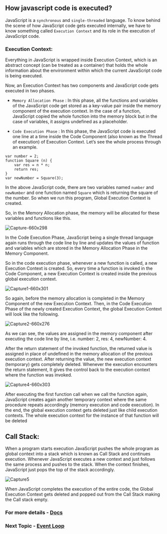 ## How javascript code is executed?

JavaScript is a `synchronous` and `single-threaded` language. To know behind the scene of how JavaScript code gets executed internally, we have to know something called `Execution Context` and its role in the execution of JavaScript code.

### Execution Context:

Everything in JavaScript is wrapped inside Execution Context, which is an abstract concept (can be treated as a container) that holds the whole information about the environment within which the current JavaScript code is being executed.

Now, an Execution Context has two components and JavaScript code gets executed in two phases.

- `Memory Allocation Phase` :
  In this phase, all the functions and variables of the JavaScript code get stored as a key-value pair inside the memory component of the execution context. In the case of a function, JavaScript copied the whole function into the memory block but in the case of variables, it assigns undefined as a placeholder.

- `Code Execution Phase` :
  In this phase, the JavaScript code is executed one line at a time inside the Code Component (also known as the Thread of execution) of Execution Context.
  Let’s see the whole process through an example.

```
var number = 2;
function Square (n) {
    var res = n * n;
    return res;
}
var newNumber = Square(3);
```

In the above JavaScript code, there are two variables named `number` and `newNumber` and one function named `Square` which is returning the square of the number. So when we run this program, Global Execution Context is created.

So, in the Memory Allocation phase, the memory will be allocated for these variables and functions like this.

![Capture-660x298](https://user-images.githubusercontent.com/100460788/233766891-0db4ddaf-71c6-4b81-830a-e2e5ec2268ae.jpg)

In the Code Execution Phase, JavaScript being a single thread language again runs through the code line by line and updates the values of function and variables which are stored in the Memory Allocation Phase in the Memory Component.

So in the code execution phase, whenever a new function is called, a new Execution Context is created. So, every time a function is invoked in the Code Component, a new Execution Context is created inside the previous global execution context.

![Capture1-660x301](https://user-images.githubusercontent.com/100460788/233766898-a7f6b14a-2760-4192-b0b5-d337f3d5fa74.jpg)

So again, before the memory allocation is completed in the Memory Component of the new Execution Context. Then, in the Code Execution Phase of the newly created Execution Context, the global Execution Context will look like the following.

![Capture2-660x276](https://user-images.githubusercontent.com/100460788/233766903-71083931-d101-4c68-abc4-62d700caa68b.jpg)

As we can see, the values are assigned in the memory component after executing the code line by line, i.e. number: 2, res: 4, newNumber: 4.

After the return statement of the invoked function, the returned value is assigned in place of undefined in the memory allocation of the previous execution context. After returning the value, the new execution context (temporary) gets completely deleted. Whenever the execution encounters the return statement, It gives the control back to the execution context where the function was invoked.

![Capture4-660x303](https://user-images.githubusercontent.com/100460788/233766914-c636bb83-439c-4667-b275-f5a6eeefe15e.jpg)

After executing the first function call when we call the function again, JavaScript creates again another temporary context where the same procedure repeats accordingly (memory execution and code execution). In the end, the global execution context gets deleted just like child execution contexts. The whole execution context for the instance of that function will be deleted

## Call Stack:

When a program starts execution JavaScript pushes the whole program as global context into a stack which is known as Call Stack and continues execution. Whenever JavaScript executes a new context and just follows the same process and pushes to the stack. When the context finishes, JavaScript just pops the top of the stack accordingly.

![Capture5](https://user-images.githubusercontent.com/100460788/233767149-6fac737b-b482-4abb-b5a4-44116753e02d.png)

When JavaScript completes the execution of the entire code, the Global Execution Context gets deleted and popped out from the Call Stack making the Call stack empty.

### For more details - [Docs](https://www.freecodecamp.org/news/how-javascript-works-behind-the-scene-javascript-execution-context/#:~:text=There%20are%20two%20types%20of,representing%20the%20function's%20local%20scope.)

### Next Topic - [Event Loop](https://github.com/piyush-agrawal6/Javascript-Interview-Questions/blob/master/a-Intro/7-Event-Loop.md)
